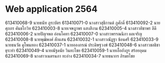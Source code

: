 # Web application 2564

613410068-9 นายธนัท ภูระบัตร
613410071-0 นางสาวสุธีกานต์ ภูศักดิ์
613410092-2 นายศุภกร คันธโกวิท
623410003-8 นายเจษฎาพร แสงสีงาม
623410005-4 นางสาวทิชาพร ลีดี
623410006-2 นายปัญจพล อ่อนโคทา
623410007-0 นางสาวพรรณนิภา ผลเจริญ
623410008-8 นายพุฒิพงศ์ สักแสน
623410032-1 นางสาวณัฏฐา ซ้อนศรี
623410033-9 นายธนวัต คูโพนทอง
623410037-1 นายอลงกรณ์ ประดิษฐวงษ์
623410048-6 นางสาวชลธิชา ธุระทำ
623410049-4 นายณัฐดนัย วินทะไชย
623410059-1 นายเอื้ออังกูร สร้อยอุดม
623410069-8 นางสาวเนตรนภา ทะอ่าง
623410034-7 นายธนากร ภิรมยไชย
